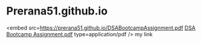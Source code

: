 # Prerana51.github.io
<embed src=https://prerana51.github.io/DSABootcampAssignment.pdf  [DSA Bootcamp Assignment.pdf](https://github.com/Prerana51/Prerana51.github.io/files/7111688/DSA.Bootcamp.Assignment.pdf)
type=application/pdf />      my link

